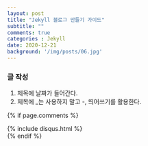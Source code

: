 ```yaml
---
layout: post
title: "Jekyll 블로그 만들기 가이드"
subtitle: ""
comments: true
categories : Jekyll
date: 2020-12-21
background: '/img/posts/06.jpg'
---
```


### 글 작성
 1. 제목에 날짜가 들어간다.
 2. 제목에 _는 사용하지 말고 -, 띄어쓰기를 활용한다.


{% if page.comments %}
<div id="post-disqus" class="container">
{% include disqus.html %}
</div>
{% endif %}